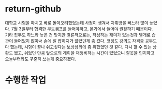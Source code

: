 # return-github
대학교 시험을 마치고 바로 돌아오려했었는데 사정이 생겨서 자취방을 빼느라 많이 늦었다.
7월 3일부터 합격한 부트캠프를 들어야하고, 본가에서 들어야 원활하기 때문이다.
기타 잡무도 하느라 늦은 건 맞지만 결론적으로는, 작성하는 재미가 있는것과 별개로 습관이 들어있지 않아서 손에 잘 잡히지가 않았던게 좀 컸다.
코딩도 강의도 자격증 공부도 다 했는데, 시험이 끝나 쉬고싶다는 보상심리에 좀 취했었던 것 같다.
다시 할 수 있는 상황도 됐고, 쉬었던 만큼 앞으로의 계획을 재정비하는 시간이 있었으니 잘못을 인지하고 오늘부터라도 꾸준히 쓰는게 중요하겠다.

# 수행한 작업
